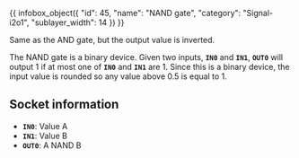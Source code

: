 {{ infobox_object({
	"id": 45,
	"name": "NAND gate",
	"category": "Signal-i2o1",
	"sublayer_width": 14
}) }}

Same as the AND gate, but the output value is inverted.

The NAND gate is a binary device. Given two inputs, **`IN0`** and **`IN1`**, **`OUT0`** will output 1 if at most one of **`IN0`** and **`IN1`** are 1. Since this is a binary device, the input value is rounded so any value above 0.5 is equal to 1.

## Socket information
- **`IN0`**: Value A
- **`IN1`**: Value B
- **`OUT0`**: A NAND B
